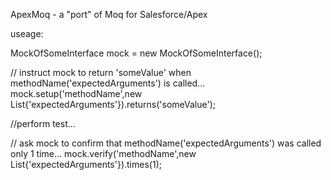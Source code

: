 ApexMoq - a "port" of Moq for Salesforce/Apex

useage:

MockOfSomeInterface mock = new MockOfSomeInterface();

// instruct mock to return 'someValue' when methodName('expectedArguments') is called...
mock.setup('methodName',new List<Object>{'expectedArguments'}).returns('someValue');

//perform test...

// ask mock to confirm that methodName('expectedArguments') was called only 1 time...
mock.verify('methodName',new List<Object>{'expectedArguments'}).times(1);